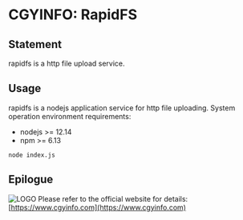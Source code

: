 # CGYINFO: RapidFS

## Statement

rapidfs is a http file upload service.

## Usage

rapidfs is a nodejs application service for http file uploading. System operation environment requirements:

-   nodejs >= 12.14
-   npm >= 6.13

```
node index.js
```

## Epilogue

![LOGO](https://www.cgyinfo.com/logo-blue.png) Please refer to the official website for details: [https://www.cgyinfo.com](https://www.cgyinfo.com)
